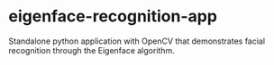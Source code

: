 # eigenface-recognition-app
Standalone python application with OpenCV that demonstrates facial recognition through the Eigenface algorithm.
